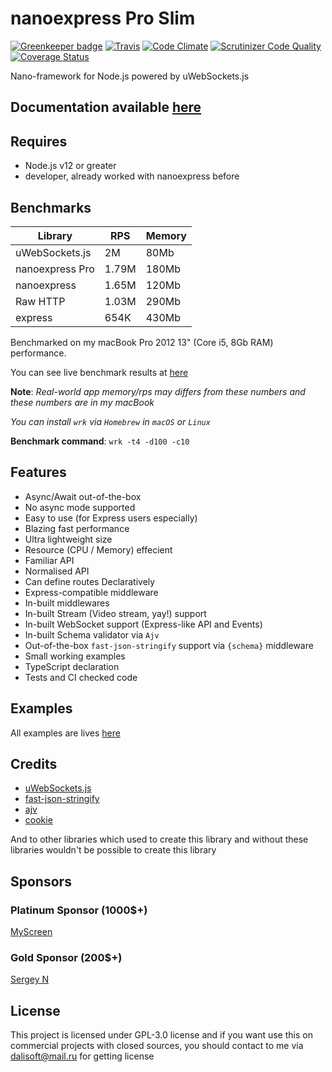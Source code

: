 # nanoexpress Pro Slim

[![Greenkeeper badge](https://badges.greenkeeper.io/nanoexpress/pro-slim.svg)](https://greenkeeper.io/)
[![Travis](https://img.shields.io/travis/nanoexpress/pro-slim.svg)](http://github.com/nanoexpress/pro-slim)
[![Code Climate](https://codeclimate.com/github/nanoexpress/pro-slim/badges/gpa.svg)](https://codeclimate.com/github/nanoexpress/pro-slim)
[![Scrutinizer Code Quality](https://scrutinizer-ci.com/g/nanoexpress/pro-slim/badges/quality-score.png?b=pro-esm)](https://scrutinizer-ci.com/g/nanoexpress/pro-slim/?branch=master)
[![Coverage Status](https://coveralls.io/repos/github/nanoexpress/pro-slim/badge.svg?branch=pro-esm)](https://coveralls.io/github/nanoexpress/pro-slim?branch=pro-esm)

Nano-framework for Node.js powered by uWebSockets.js

## Documentation available [here](https://github.com/nanoexpress/pro-slim/blob/master/docs/index.md)

## Requires

- Node.js v12 or greater
- developer, already worked with nanoexpress before

## Benchmarks

| Library         | RPS   | Memory |
| --------------- | ----- | ------ |
| uWebSockets.js  | 2M    | 80Mb   |
| nanoexpress Pro | 1.79M | 180Mb  |
| nanoexpress     | 1.65M | 120Mb  |
| Raw HTTP        | 1.03M | 290Mb  |
| express         | 654K  | 430Mb  |

Benchmarked on my macBook Pro 2012 13" (Core i5, 8Gb RAM) performance.

You can see live benchmark results at [here](https://github.com/the-benchmarker/web-frameworks#results)

**Note**: _Real-world app memory/rps may differs from these numbers and these numbers are in my macBook_

_You can install `wrk` via `Homebrew` in `macOS` or `Linux`_

**Benchmark command**: `wrk -t4 -d100 -c10`

## Features

- Async/Await out-of-the-box
- No async mode supported
- Easy to use (for Express users especially)
- Blazing fast performance
- Ultra lightweight size
- Resource (CPU / Memory) effecient
- Familiar API
- Normalised API
- Can define routes Declaratively
- Express-compatible middleware
- In-built middlewares
- In-built Stream (Video stream, yay!) support
- In-built WebSocket support (Express-like API and Events)
- In-built Schema validator via `Ajv`
- Out-of-the-box `fast-json-stringify` support via `{schema}` middleware
- Small working examples
- TypeScript declaration
- Tests and CI checked code

## Examples

All examples are lives [here](https://github.com/nanoexpress/pro-slim/tree/master/examples)

## Credits

- [uWebSockets.js](https://github.com/uNetworking/uWebSockets.js)
- [fast-json-stringify](https://github.com/fastify/fast-json-stringify)
- [ajv](https://ajv.js.org)
- [cookie](https://github.com/jshttp/cookie#readme)

And to other libraries which used to create this library and without these libraries wouldn't be possible to create this library

## Sponsors

### Platinum Sponsor (1000\$+)

[MyScreen](https://myscreen.ru)

### Gold Sponsor (200\$+)

[Sergey N](https://github.com/mrauhu)

## License

This project is licensed under GPL-3.0 license and if you want use this on commercial projects with closed sources, you should contact to me via dalisoft@mail.ru for getting license
